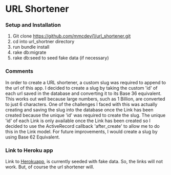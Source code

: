 # URL Shortener 

### Setup and Installation

1. Git clone https://github.com/mmcdevi1/url_shortener.git
2. cd into url_shortner directory
3. run bundle install
4. rake db:migrate
5. rake db:seed to seed fake data (if necessary)

### Comments

In order to create a URL shortener, a custom slug was required to append to the url of this app. I decided to create a slug by taking the custom 'id' of each url saved in the database and converting it to its Base 36 equivalent. This works out well because large numbers, such as 1 Billion, are converted to just 6 characters. One of the challenges I faced with this was actually creating and saving the slug into the database once the Link has been created because the unique 'id' was required to create the slug. The unique 'id' of each Link is only available once the Link has been created so I decided to use the ActiveRecord callback 'after_create' to allow me to do this in the Link model. For future improvements, I would create a slug by using Base 62 Equivalent.

### Link to Heroku app

Link to [Herokuapp](https://nameless-river-7527.herokuapp.com/), is currently seeded with fake data. So, the links will not work. But, of course the url shortener will.